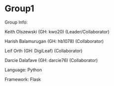 # Group1
Group Info:

Keith Olszewski (GH: kwo20) (Leader/Collaborator)

Harish Balamurugan (GH: hb1078) (Collaborator)

Leif Orth (GH: DigiLeaf) (Collaborator)

Darcie Dalafave (GH: darcie76) (Collaborator)

Language: Python

Framework: Flask
